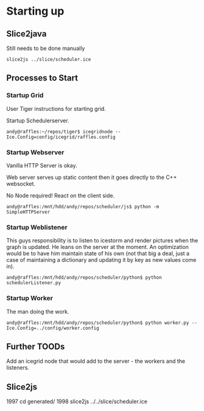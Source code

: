 # Starting up #

## Slice2java ##

Still needs to be done manually

`slice2js ../slice/scheduler.ice`

## Processes to Start ##


### Startup Grid ###

User Tiger instructions for starting grid.

Startup Schedulerserver.

`andy@raffles:~/repos/tiger$ icegridnode --Ice.Config=config/icegrid/raffles.config`

### Startup Webserver ###

Vanilla HTTP Server is okay.

Web server serves up static content then it goes directly to the C++
websocket.

No Node required! React on the client side.

`andy@raffles:/mnt/hdd/andy/repos/scheduler/js$ python -m SimpleHTTPServer`

### Startup Weblistener ###

This guys responsibility is to listen to icestorm and render pictures
when the graph is updated. He leans on the server at the moment. An
optimization would be to have him maintain state of his own (not that
big a deal, just a case of maintaining a dictionary and updating it by
key as new values come in).

`andy@raffles:/mnt/hdd/andy/repos/scheduler/python$ python schedulerListener.py`

### Startup Worker ###

The man doing the work.

`andy@raffles:/mnt/hdd/andy/repos/scheduler/python$ python worker.py --Ice.Config=../config/worker.config`

## Further TOODs ##

Add an icegrid node that would add to the server - the workers and the
listeners.

## Slice2js ##

 1997  cd generated/
 1998  slice2js ../../slice/scheduler.ice 
